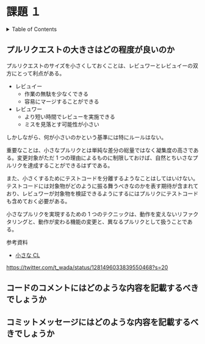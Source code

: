 # 課題 １

<!-- START doctoc generated TOC please keep comment here to allow auto update -->
<!-- DON'T EDIT THIS SECTION, INSTEAD RE-RUN doctoc TO UPDATE -->
<details>
<summary>Table of Contents</summary>

- [プルリクエストの大きさはどの程度が良いのか](#%E3%83%97%E3%83%AB%E3%83%AA%E3%82%AF%E3%82%A8%E3%82%B9%E3%83%88%E3%81%AE%E5%A4%A7%E3%81%8D%E3%81%95%E3%81%AF%E3%81%A9%E3%81%AE%E7%A8%8B%E5%BA%A6%E3%81%8C%E8%89%AF%E3%81%84%E3%81%AE%E3%81%8B)
- [コードのコメントにはどのような内容を記載するべきでしょうか](#%E3%82%B3%E3%83%BC%E3%83%89%E3%81%AE%E3%82%B3%E3%83%A1%E3%83%B3%E3%83%88%E3%81%AB%E3%81%AF%E3%81%A9%E3%81%AE%E3%82%88%E3%81%86%E3%81%AA%E5%86%85%E5%AE%B9%E3%82%92%E8%A8%98%E8%BC%89%E3%81%99%E3%82%8B%E3%81%B9%E3%81%8D%E3%81%A7%E3%81%97%E3%82%87%E3%81%86%E3%81%8B)
- [コミットメッセージにはどのような内容を記載するべきでしょうか](#%E3%82%B3%E3%83%9F%E3%83%83%E3%83%88%E3%83%A1%E3%83%83%E3%82%BB%E3%83%BC%E3%82%B8%E3%81%AB%E3%81%AF%E3%81%A9%E3%81%AE%E3%82%88%E3%81%86%E3%81%AA%E5%86%85%E5%AE%B9%E3%82%92%E8%A8%98%E8%BC%89%E3%81%99%E3%82%8B%E3%81%B9%E3%81%8D%E3%81%A7%E3%81%97%E3%82%87%E3%81%86%E3%81%8B)
- [参考資料](#%E5%8F%82%E8%80%83%E8%B3%87%E6%96%99)

</details>
<!-- END doctoc generated TOC please keep comment here to allow auto update -->

## プルリクエストの大きさはどの程度が良いのか

プルリクエストのサイズを小さくしておくことは、レビュワーとレビュイーの双方にとって利点がある。

- レビュイー
  - 作業の無駄を少なくできる
  - 容易にマージすることができる
- レビュワー
  - より短い時間でレビューを実施できる
  - ミスを見落とす可能性が小さい

しかしながら、何が小さいのかという基準には特にルールはない。

重要なことは、小さなプルリクとは単純な差分の総量ではなく凝集度の高さである。変更対象がただ 1 つの理由によるものに制限しておけば、自然とちいさなプルリクを達成することができるはずである。

また、小さくするためにテストコードを分離するようなことはしてはいけない。テストコードには対象物がどのように振る舞うべきなのかを表す期待が含まれており、レビュワーが対象物を検証できるようにするにはプルリクにテストコードも含めておく必要がある。

小さなプルリクを実現するための 1 つのテクニックは、動作を変えないリファクタリングと、動作が変わる機能の変更と、異なるプルリクとして扱うことである。

参考資料

- [小さな CL](https://shuuji3.xyz/eng-practices/review/developer/small-cls.html)

https://twitter.com/t_wada/status/1281496033839550468?s=20

## コードのコメントにはどのような内容を記載するべきでしょうか

## コミットメッセージにはどのような内容を記載するべきでしょうか
